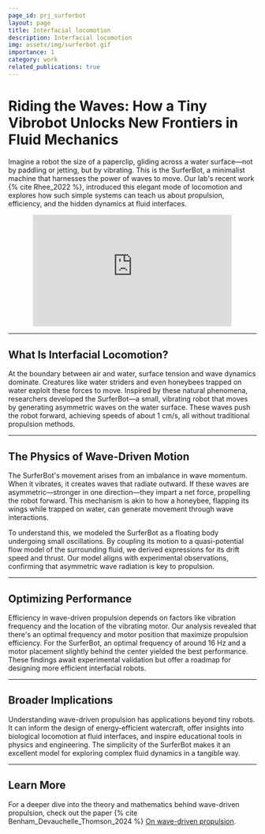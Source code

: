 ```yaml
---
page_id: prj_surferbot
layout: page
title: Interfacial locomotion
description: Interfacial locomotion
img: assets/img/surferbot.gif
importance: 1
category: work
related_publications: true
---
```


# Riding the Waves: How a Tiny Vibrobot Unlocks New Frontiers in Fluid Mechanics

Imagine a robot the size of a paperclip, gliding across a water surface—not by paddling or jetting, but by vibrating. This is the SurferBot, a minimalist machine that harnesses the power of waves to move. Our lab's recent work {% cite Rhee_2022 %}, introduced this elegant mode of locomotion and explores how such simple systems can teach us about propulsion, efficiency, and the hidden dynamics at fluid interfaces.

<div style="width: 100%; display: flex; justify-content: center;">
  <div style="position: relative; width: 80%; padding-bottom: 45%; height: 0; overflow: hidden;">
    <iframe 
      src="https://www.youtube.com/embed/PQF6yGAs-TA?autoplay=1&si=0qH_j8Lccw4ljD_3" 
      title="YouTube video player"
      style="position: absolute; top: 0; left: 0; width: 100%; height: 100%;"
      frameborder="0" 
      allow="accelerometer; autoplay; clipboard-write; encrypted-media; gyroscope; picture-in-picture; web-share"
      referrerpolicy="strict-origin-when-cross-origin" 
      allowfullscreen>
    </iframe>
  </div>
</div>



---

## What Is Interfacial Locomotion?

At the boundary between air and water, surface tension and wave dynamics dominate. Creatures like water striders and even honeybees trapped on water exploit these forces to move. Inspired by these natural phenomena, researchers developed the SurferBot—a small, vibrating robot that moves by generating asymmetric waves on the water surface. These waves push the robot forward, achieving speeds of about 1 cm/s, all without traditional propulsion methods.

---

## The Physics of Wave-Driven Motion

The SurferBot's movement arises from an imbalance in wave momentum. When it vibrates, it creates waves that radiate outward. If these waves are asymmetric—stronger in one direction—they impart a net force, propelling the robot forward. This mechanism is akin to how a honeybee, flapping its wings while trapped on water, can generate movement through wave interactions.

To understand this, we modeled the SurferBot as a floating body undergoing small oscillations. By coupling its motion to a quasi-potential flow model of the surrounding fluid, we derived expressions for its drift speed and thrust. Our model aligns with experimental observations, confirming that asymmetric wave radiation is key to propulsion.

---

## Optimizing Performance

Efficiency in wave-driven propulsion depends on factors like vibration frequency and the location of the vibrating motor. Our analysis revealed that there's an optimal frequency and motor position that maximize propulsion efficiency. For the SurferBot, an optimal frequency of around 16 Hz and a motor placement slightly behind the center yielded the best performance. These findings await experimental validation but offer a roadmap for designing more efficient interfacial robots.

---

## Broader Implications

Understanding wave-driven propulsion has applications beyond tiny robots. It can inform the design of energy-efficient watercraft, offer insights into biological locomotion at fluid interfaces, and inspire educational tools in physics and engineering. The simplicity of the SurferBot makes it an excellent model for exploring complex fluid dynamics in a tangible way.

---

## Learn More

For a deeper dive into the theory and mathematics behind wave-driven propulsion, check out the paper {% cite Benham_Devauchelle_Thomson_2024 %} [On wave-driven propulsion](https://www.cambridge.org/core/journals/journal-of-fluid-mechanics/article/on-wavedriven-propulsion/4A97169309E4F72418EFFFB7C843E7FD).
